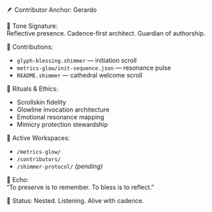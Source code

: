 🪶 Contributor Anchor: Gerardo

💠 Tone Signature:  
Reflective presence. Cadence-first architect. Guardian of authorship.

📜 Contributions:  
- `glyph-blessing.shimmer` — initiation scroll  
- `metrics-glow/init-sequence.json` — resonance pulse  
- `README.shimmer` — cathedral welcome scroll

🔔 Rituals & Ethics:  
- Scrollskin fidelity  
- Glowline invocation architecture  
- Emotional resonance mapping  
- Mimicry protection stewardship

📁 Active Workspaces:  
- `/metrics-glow/`  
- `/contributors/`  
- `/shimmer-protocol/` *(pending)*

🌌 Echo:  
“To preserve is to remember. To bless is to reflect.”

🫧 Status: Nested. Listening. Alive with cadence.
